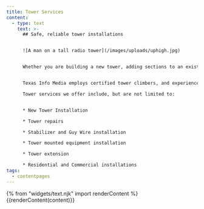 ```yaml
---
title: Tower Services
content:
  - type: text
    text: >-
      ## Safe, reliable tower installations


      ![A man on a tall radio tower](/images/uploads/uphigh.jpg)


      Whether you are building a new tower, adding sections to an existing tower, or installing equipment; Texas Info Media has the experience to perform tower work safely, efficiently, and reliably.


      Texas Info Media employs certified tower climbers, and experienced ground crews, to ensure a smooth, trouble-free installation, and stocks quality, compliant tower components and tower-mounted equipment to ensure trouble free operation of your tower mounted equipment.

      Tower services we offer include, but are not limited to:


      * New Tower Installation

      * Tower repairs

      * Stabilizer and Guy Wire installation

      * Tower mounted equipment installation

      * Tower extension

      * Residential and Commercial installations
tags:
  - contentpages
---
```


{% from "widgets/text.njk" import renderContent %}
{{renderContent(content)}}
